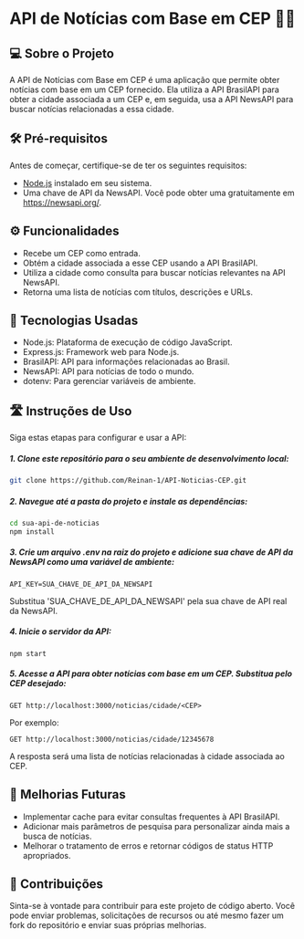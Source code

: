 # API de Notícias com Base em CEP 📰🌐

## 💻 Sobre o Projeto 
A API de Notícias com Base em CEP é uma aplicação que permite obter notícias com base em um CEP fornecido. Ela utiliza a API BrasilAPI para obter a cidade associada a um CEP e, em seguida, usa a API NewsAPI para buscar notícias relacionadas a essa cidade.

## 🛠️ Pré-requisitos 
Antes de começar, certifique-se de ter os seguintes requisitos:

- [Node.js](https://nodejs.org/en/download) instalado em seu sistema.
- Uma chave de API da NewsAPI. Você pode obter uma gratuitamente em https://newsapi.org/.

## ⚙ Funcionalidades 
- Recebe um CEP como entrada.
- Obtém a cidade associada a esse CEP usando a API BrasilAPI.
- Utiliza a cidade como consulta para buscar notícias relevantes na API NewsAPI.
- Retorna uma lista de notícias com títulos, descrições e URLs.

## 🧰 Tecnologias Usadas 
- Node.js: Plataforma de execução de código JavaScript.
- Express.js: Framework web para Node.js.
- BrasilAPI: API para informações relacionadas ao Brasil.
- NewsAPI: API para notícias de todo o mundo.
- dotenv: Para gerenciar variáveis de ambiente.

## 🛣 Instruções de Uso 

Siga estas etapas para configurar e usar a API:

##### 1. Clone este repositório para o seu ambiente de desenvolvimento local:

```sh
git clone https://github.com/Reinan-1/API-Noticias-CEP.git
```

##### 2. Navegue até a pasta do projeto e instale as dependências:
   
```sh
cd sua-api-de-noticias
npm install
```
##### 3. Crie um arquivo .env na raiz do projeto e adicione sua chave de API da NewsAPI como uma variável de ambiente:

```
API_KEY=SUA_CHAVE_DE_API_DA_NEWSAPI
```
Substitua 'SUA_CHAVE_DE_API_DA_NEWSAPI' pela sua chave de API real da NewsAPI.

##### 4. Inicie o servidor da API:

```
npm start
```
##### 5. Acesse a API para obter notícias com base em um CEP. Substitua <CEP> pelo CEP desejado:

```
GET http://localhost:3000/noticias/cidade/<CEP>
```

Por exemplo:

```
GET http://localhost:3000/noticias/cidade/12345678
```
A resposta será uma lista de notícias relacionadas à cidade associada ao CEP.

## 🌟 Melhorias Futuras 
- Implementar cache para evitar consultas frequentes à API BrasilAPI.
- Adicionar mais parâmetros de pesquisa para personalizar ainda mais a busca de notícias.
- Melhorar o tratamento de erros e retornar códigos de status HTTP apropriados.

## 🤝 Contribuições 
Sinta-se à vontade para contribuir para este projeto de código aberto. Você pode enviar problemas, solicitações de recursos ou até mesmo fazer um fork do repositório e enviar suas próprias melhorias.




